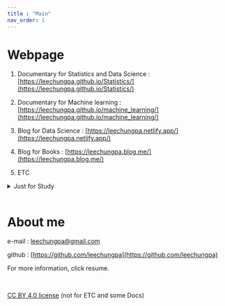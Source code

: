 ```yaml
--- 
title : "Main"
nav_order: 1
---  
```



# Webpage

1. Documentary for Statistics and Data Science : [https://leechungpa.github.io/Statistics/](https://leechungpa.github.io/Statistics/)

1. Documentary for Machine learning : [https://leechungpa.github.io/machine_learning/](https://leechungpa.github.io/machine_learning/)

1. Blog for Data Science : [https://leechungpa.netlify.app/](https://leechungpa.netlify.app/)

1. Blog for Books : [https://leechungpa.blog.me/](https://leechungpa.blog.me/)

1. ETC

<details>
    <summary><a style="text-decoration:none">Just for Study</a></summary>
    <p>

<A href="https://github.com/leechungpa/Python-study"> Python </A>
  <P>

<A href="https://github.com/leechungpa/Python-study/tree/master/pandas"> Pandas </A>
  <P>


<A href="https://github.com/leechungpa/yonsei"> R (private) </A>
  <P>

<A href="https://github.com/leechungpa/cs50"> C (cs50) </A>
  <P>

</details>
<br>




# About me

e-mail : leechungpa@gmail.com

github : [https://github.com/leechungpa](https://github.com/leechungpa)

For more information, click resume.


<br>


[CC BY 4.0 license](https://creativecommons.org/licenses/by/4.0/legalcode) (not for ETC and some Docs)
